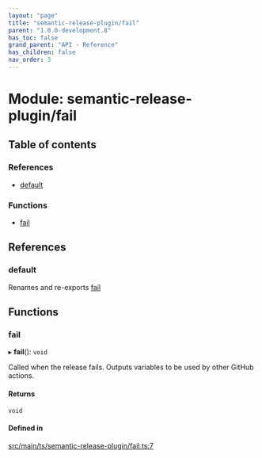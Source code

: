 ```yaml
---
layout: "page"
title: "semantic-release-plugin/fail"
parent: "1.0.0-development.8"
has_toc: false
grand_parent: "API - Reference"
has_children: false
nav_order: 3
---
```


# Module: semantic-release-plugin/fail

## Table of contents

### References

- [default](../wiki/semantic-release-plugin.fail#default)

### Functions

- [fail](../wiki/semantic-release-plugin.fail#fail)

## References

### default

Renames and re-exports [fail](../wiki/semantic-release-plugin.fail#fail)

## Functions

### fail

▸ **fail**(): `void`

Called when the release fails.
Outputs variables to be used by other GitHub actions.

#### Returns

`void`

#### Defined in

[src/main/ts/semantic-release-plugin/fail.ts:7](https://github.com/ikari-engine/plugouts/blob/0e7b040/src/main/ts/semantic-release-plugin/fail.ts#L7)
